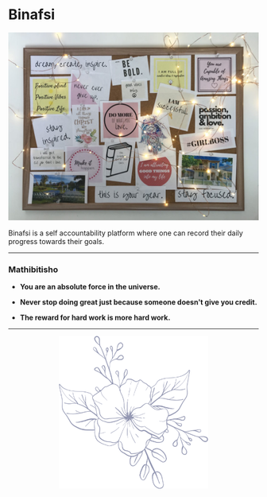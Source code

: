 # Binafsi 

<p align="center">
 <img src = "./images/vision-board.jpeg" width="600">
</p>

Binafsi is a self accountability platform where one can record their daily progress towards their goals.

___

### Mathibitisho

- **You are an absolute force in the universe.**

- **Never stop doing great just because someone doesn't give you credit.**
 
- **The reward for hard work is more hard work.**

___

<p align="center">
 <img src = "./images/flower.png" width="300">
</p>


